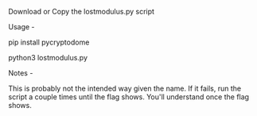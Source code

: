 Download or Copy the lostmodulus.py script

Usage - 

pip install pycryptodome

python3 lostmodulus.py

Notes -

This is probably not the intended way given the name.  If it fails, run the script a couple times until the flag shows.  You'll understand once the flag shows.

